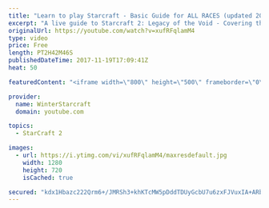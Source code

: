 ```yaml
---
title: "Learn to play Starcraft - Basic Guide for ALL RACES (updated 2017)"
excerpt: "A live guide to Starcraft 2: Legacy of the Void - Covering the basics and build orders for all of the races, and covering the important decisions to be made early in the game.  Not a step by step guide but a demonstration once you have the very basics of the units and races!"
originalUrl: https://youtube.com/watch?v=xufRFqlamM4
type: video
price: Free
length: PT2H42M46S
publishedDateTime: 2017-11-19T17:09:41Z
heat: 50

featuredContent: "<iframe width=\"800\" height=\"500\" frameborder=\"0\" src=\"https://www.youtube.com/embed/xufRFqlamM4\" allow=\"accelerometer; autoplay; encrypted-media; gyroscope; picture-in-picture\" allowfullscreen></iframe>"

provider:
  name: WinterStarcraft
  domain: youtube.com

topics:
  - StarCraft 2

images:
  - url: https://i.ytimg.com/vi/xufRFqlamM4/maxresdefault.jpg
    width: 1280
    height: 720
    isCached: true

secured: "kdx1Hbazc222Qrm6+/JMRSh3+khKTcMW5pDddTDUyGcbU7u6zxFJVuxIA+ARbBJHW1wIWY0AtwTaUc39+fQWMGHxz3o5ePUCvt0eeGg/vctdYpEXa7YGfghKdhrqmf6Aw9t4uPJ4psNGLzUq0Xc/sk7HG6krQAgQkcfFySQPFvu9Z2sSaJXSiJCpBkwBbc1vfB5nneWRMyqOdzSByH8SvJ6Fa9rV0S/iMooxyWU+p85CgboZJtkRlk6F4tyKbezCPoTp774j3zThHvLVYbRBDSV5tPegRFDVex/8un8Nwe2Wh08yPbOqVVbDSTp3VVmNlqUnRmh02euECH81uAWI4yIAmmdvZvkcubq9ESMpPh73B5iLHhvBQIvEOVpc+taEnBSyjruUo5lYtH/ZfvPtK10qk1z14qRZFk+ANnBpFRdTduwjj6BBYcDoGUSz3b7O;L13jcN4LpONLQOeRjJW4cg=="
---
```


